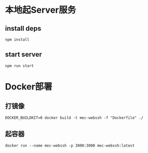 # 本地起Server服务

## install deps

```shell
npm install
```

## start server

```shell
npm run start
```

# Docker部署

## 打镜像

```shell
DOCKER_BUILDKIT=0 docker build -t mec-webssh -f "Dockerfile" ./
```

## 起容器

```shell
docker run --name mec-webssh -p 3000:3000 mec-webssh:latest
```

